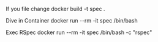 If you file change
docker build -t spec .

Dive in Container
docker run --rm -it spec /bin/bash

Exec RSpec
docker run --rm -it spec /bin/bash -c "rspec"
